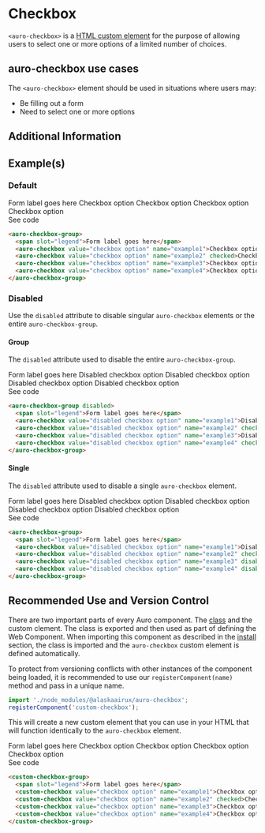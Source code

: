 <!--
The demo.md file is a compiled document. No edits should be made directly to this file.
README.md is created by running `npm run build:docs`.
This file is generated based on a template fetched from `./docs/partials/demo.md`
-->

# Checkbox

<!-- AURO-GENERATED-CONTENT:START (FILE:src=./description.md) -->
<!-- The below content is automatically added from ./description.md -->
`<auro-checkbox>` is a [HTML custom element](https://developer.mozilla.org/en-US/docs/Web/Web_Components/Using_custom_elements) for the purpose of allowing users to select one or more options of a limited number of choices.
<!-- AURO-GENERATED-CONTENT:END -->

## auro-checkbox use cases

<!-- AURO-GENERATED-CONTENT:START (FILE:src=./useCases.md) -->
<!-- The below content is automatically added from ./useCases.md -->
The `<auro-checkbox>` element should be used in situations where users may:

* Be filling out a form
* Need to select one or more options
<!-- AURO-GENERATED-CONTENT:END -->

## Additional Information

## Example(s)

### Default

<div class="exampleWrapper">
  <!-- AURO-GENERATED-CONTENT:START (FILE:src=./../../apiExamples/basic.html) -->
  <!-- The below content is automatically added from ./../../apiExamples/basic.html -->
  <auro-checkbox-group>
    <span slot="legend">Form label goes here</span>
    <auro-checkbox value="checkbox option" name="example1">Checkbox option</auro-checkbox>
    <auro-checkbox value="checkbox option" name="example2" checked>Checkbox option</auro-checkbox>
    <auro-checkbox value="checkbox option" name="example3">Checkbox option</auro-checkbox>
    <auro-checkbox value="checkbox option" name="example4">Checkbox option</auro-checkbox>
  </auro-checkbox-group>
  <!-- AURO-GENERATED-CONTENT:END -->
</div>
<auro-accordion lowProfile justifyRight>
  <span slot="trigger">See code</span>
<!-- AURO-GENERATED-CONTENT:START (CODE:src=./../../apiExamples/basic.html) -->
<!-- The below code snippet is automatically added from ./../../apiExamples/basic.html -->

```html
<auro-checkbox-group>
  <span slot="legend">Form label goes here</span>
  <auro-checkbox value="checkbox option" name="example1">Checkbox option</auro-checkbox>
  <auro-checkbox value="checkbox option" name="example2" checked>Checkbox option</auro-checkbox>
  <auro-checkbox value="checkbox option" name="example3">Checkbox option</auro-checkbox>
  <auro-checkbox value="checkbox option" name="example4">Checkbox option</auro-checkbox>
</auro-checkbox-group>
```
<!-- AURO-GENERATED-CONTENT:END -->
</auro-accordion>

### Disabled

Use the `disabled` attribute to disable singular `auro-checkbox` elements or the entire `auro-checkbox-group`.

#### Group

The `disabled` attribute used to disable the entire `auro-checkbox-group`.

<div class="exampleWrapper">
  <!-- AURO-GENERATED-CONTENT:START (FILE:src=./../../apiExamples/disabled.html) -->
  <!-- The below content is automatically added from ./../../apiExamples/disabled.html -->
  <auro-checkbox-group disabled>
    <span slot="legend">Form label goes here</span>
    <auro-checkbox value="disabled checkbox option" name="example1">Disabled checkbox option</auro-checkbox>
    <auro-checkbox value="disabled checkbox option" name="example2" checked>Disabled checkbox option</auro-checkbox>
    <auro-checkbox value="disabled checkbox option" name="example3">Disabled checkbox option</auro-checkbox>
    <auro-checkbox value="disabled checkbox option" name="example4" checked>Disabled checkbox option</auro-checkbox>
  </auro-checkbox-group>
  <!-- AURO-GENERATED-CONTENT:END -->
</div>
<auro-accordion lowProfile justifyRight>
  <span slot="trigger">See code</span>
<!-- AURO-GENERATED-CONTENT:START (CODE:src=./../../apiExamples/disabled.html) -->
<!-- The below code snippet is automatically added from ./../../apiExamples/disabled.html -->

```html
<auro-checkbox-group disabled>
  <span slot="legend">Form label goes here</span>
  <auro-checkbox value="disabled checkbox option" name="example1">Disabled checkbox option</auro-checkbox>
  <auro-checkbox value="disabled checkbox option" name="example2" checked>Disabled checkbox option</auro-checkbox>
  <auro-checkbox value="disabled checkbox option" name="example3">Disabled checkbox option</auro-checkbox>
  <auro-checkbox value="disabled checkbox option" name="example4" checked>Disabled checkbox option</auro-checkbox>
</auro-checkbox-group>
```
<!-- AURO-GENERATED-CONTENT:END -->
</auro-accordion>

#### Single

The `disabled` attribute used to disable a single `auro-checkbox` element.

<div class="exampleWrapper">
  <!-- AURO-GENERATED-CONTENT:START (FILE:src=./../../apiExamples/singleDisabled.html) -->
  <!-- The below content is automatically added from ./../../apiExamples/singleDisabled.html -->
  <auro-checkbox-group>
    <span slot="legend">Form label goes here</span>
    <auro-checkbox value="disabled checkbox option" name="example1">Disabled checkbox option</auro-checkbox>
    <auro-checkbox value="disabled checkbox option" name="example2" checked>Disabled checkbox option</auro-checkbox>
    <auro-checkbox value="disabled checkbox option" name="example3" disabled>Disabled checkbox option</auro-checkbox>
    <auro-checkbox value="disabled checkbox option" name="example4" disabled checked>Disabled checkbox option</auro-checkbox>
  </auro-checkbox-group>
  <!-- AURO-GENERATED-CONTENT:END -->
</div>
<auro-accordion lowProfile justifyRight>
  <span slot="trigger">See code</span>
<!-- AURO-GENERATED-CONTENT:START (CODE:src=./../../apiExamples/singleDisabled.html) -->
<!-- The below code snippet is automatically added from ./../../apiExamples/singleDisabled.html -->

```html
<auro-checkbox-group>
  <span slot="legend">Form label goes here</span>
  <auro-checkbox value="disabled checkbox option" name="example1">Disabled checkbox option</auro-checkbox>
  <auro-checkbox value="disabled checkbox option" name="example2" checked>Disabled checkbox option</auro-checkbox>
  <auro-checkbox value="disabled checkbox option" name="example3" disabled>Disabled checkbox option</auro-checkbox>
  <auro-checkbox value="disabled checkbox option" name="example4" disabled checked>Disabled checkbox option</auro-checkbox>
</auro-checkbox-group>
```
<!-- AURO-GENERATED-CONTENT:END -->
</auro-accordion>

## Recommended Use and Version Control

There are two important parts of every Auro component. The <a href="https://developer.mozilla.org/en-US/docs/Web/JavaScript/Reference/Classes">class</a> and the custom clement. The class is exported and then used as part of defining the Web Component. When importing this component as described in the <a href="#install">install</a> section, the class is imported and the `auro-checkbox` custom element is defined automatically.

To protect from versioning conflicts with other instances of the component being loaded, it is recommended to use our `registerComponent(name)` method and pass in a unique name.

```js
import './node_modules/@alaskaairux/auro-checkbox';
registerComponent('custom-checkbox');
```

This will create a new custom element that you can use in your HTML that will function identically to the `auro-checkbox` element.

<div class="exampleWrapper">
  <!-- AURO-GENERATED-CONTENT:START (FILE:src=./../../apiExamples/customCheckbox.html) -->
  <!-- The below content is automatically added from ./../../apiExamples/customCheckbox.html -->
  <custom-checkbox-group>
    <span slot="legend">Form label goes here</span>
    <custom-checkbox value="checkbox option" name="example1">Checkbox option</custom-checkbox>
    <custom-checkbox value="checkbox option" name="example2" checked>Checkbox option</custom-checkbox>
    <custom-checkbox value="checkbox option" name="example3">Checkbox option</custom-checkbox>
    <custom-checkbox value="checkbox option" name="example4">Checkbox option</custom-checkbox>
  </custom-checkbox-group>
  <!-- AURO-GENERATED-CONTENT:END -->
</div>
<auro-accordion lowProfile justifyRight>
  <span slot="trigger">See code</span>
<!-- AURO-GENERATED-CONTENT:START (CODE:src=./../../apiExamples/customCheckbox.html) -->
<!-- The below code snippet is automatically added from ./../../apiExamples/customCheckbox.html -->

```html
<custom-checkbox-group>
  <span slot="legend">Form label goes here</span>
  <custom-checkbox value="checkbox option" name="example1">Checkbox option</custom-checkbox>
  <custom-checkbox value="checkbox option" name="example2" checked>Checkbox option</custom-checkbox>
  <custom-checkbox value="checkbox option" name="example3">Checkbox option</custom-checkbox>
  <custom-checkbox value="checkbox option" name="example4">Checkbox option</custom-checkbox>
</custom-checkbox-group>
```
<!-- AURO-GENERATED-CONTENT:END -->
</auro-accordion>
